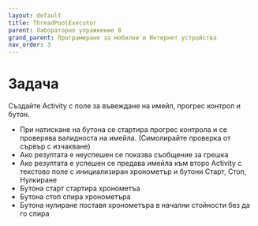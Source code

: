 ```yaml
---
layout: default
title: ThreadPoolExecutor
parent: Лабораторно упражнение 8
grand_parent: Програмиране за мобилни и Интернет устройства
nav_order: 3
---
```


# Задача

Създайте Activity с поле за въвеждане на имейл, прогрес контрол и бутон.

* При натискане на бутона се стартира прогрес контрола и се проверява валидноста на имейла. (Симолирайте проверка от сървър с изчакване)
* Ако резултата е неуспешен се показва съобщение за грешка
* Ако резултата е успешен се предава имейла към второ Activity с текстово поле с инициализиран хронометър и бутони Старт, Стоп, Нулкиране
* Бутона старт стартира хронометъа
* Бутона стоп спира хронометъра
* Бутона нулиране поставя хронометъра в начални стойности без да го спира

